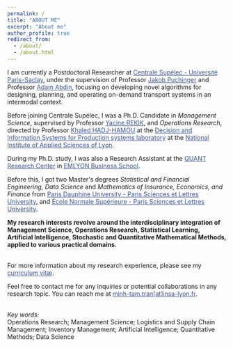 ```yaml
---
permalink: /
title: "ABOUT ME"
excerpt: "About me"
author_profile: true
redirect_from: 
  - /about/
  - /about.html
---
```


I am currently a Postdoctoral Researcher at <a href="https://www.centralesupelec.fr/en" target="_blank" style="color:#3B528B;">Centrale Supélec - Université Paris-Saclay</a>, under the supervision of Professor <a href="https://www.jakobpuchinger.com/" target="_blank" style="color:#3B528B;">Jakob Puchinger</a> and Professor <a href="https://cv.hal.science/adam-abdin" target="_blank" style="color:#3B528B;">Adam Abdin</a>, focusing on developing novel algorithms for designing, planning, and operating on-demand transport systems in an intermodal context.

Before joining Centrale Supélec, I was a Ph.D. Candidate in *Management Science*, supervised by Professor <a href="https://escp.eu/rekik-yacine" target="_blank" style="color:#3B528B;">Yacine REKIK</a>, and *Operations Research*, directed by Professor  <a href="https://www.disp-lab.fr/user/52" target="_blank" style="color:#3B528B;">Khaled HADJ-HAMOU</a> at the <a href="https://www.disp-lab.fr/" target="_blank" style="color:#3B528B;">Decision and Information Systems for Production systems laboratory</a> at the <a href="https://www.insa-lyon.fr/en/" target="_blank" style="color:#3B528B;">National Institute of Applied Sciences of Lyon</a>. <br>

During my Ph.D. study, I was also a Research Assistant at the <a href="https://aim.em-lyon.com/quant/" target="_blank" style="color:#3B528B;">QUANT Research Center</a> in <a href="https://em-lyon.com/en" target="_blank" style="color:#3B528B;">EMLYON Business School</a>. <br>

Before this, I got two Master's degrees *Statistical and Financial Engineering, Data Science* and *Mathematics of Insurance, Economics, and Finance* from <a href="https://dauphine.psl.eu/en/" target="_blank" style="color:#3B528B;">Paris Dauphine University - Paris Sciences et Lettres University</a>, and <a href="https://www.ens.psl.eu/en" target="_blank" style="color:#3B528B;">École Normale Supérieure - Paris Sciences et Lettres University</a>. <br>

**My research interests revolve around the interdisciplinary integration of Management Science, Operations Research, Statistical Learning, Artificial Intelligence, Stochastic and Quantitative Mathematical Methods, applied to various practical domains.** <br> <br> 

For more information about my research experience, please see my <a href="https://mathnimnart.github.io/cv/" target="_blank" style="color:#3B528B;">curriculum vitæ</a>. <br>

Feel free to contact me for any inquiries or potential collaborations in any research topic.
You can reach me at <a href="mailto:minh-tam.tran@insa-lyon.fr" target="_blank" style="color:#3B528B;">minh-tam.tran[at]insa-lyon.fr</a>.  <br> <br>  
  
*Key words:*<br>
Operations Research; Management Science; Logistics and Supply Chain Management; Inventory Management; Artificial Intelligence; Quantitative Methods; Data Science <br>
